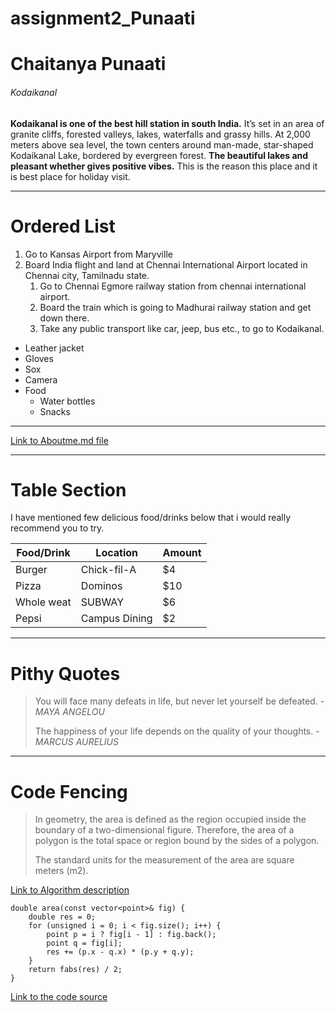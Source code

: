 # assignment2_Punaati
# Chaitanya Punaati #
###### Kodaikanal ######
**Kodaikanal is one of the best hill station in south India.** It’s set in an area of granite cliffs, forested valleys, lakes, waterfalls and grassy hills. At 2,000 meters above sea level, the town centers around man-made, star-shaped Kodaikanal Lake, bordered by evergreen forest. **The beautiful lakes and pleasant whether gives positive vibes.** This is the reason this place and it is best place for holiday visit.

<hr/>

# Ordered List #

1. Go to Kansas Airport from Maryville 
2. Board India flight and land at Chennai International Airport located in Chennai city, Tamilnadu state.
    1. Go to Chennai Egmore railway station from chennai international airport.
    2. Board the train which is going to Madhurai railway station and get down there.
    3. Take any public transport like car, jeep, bus etc., to go to Kodaikanal.

* Leather jacket
* Gloves
* Sox
* Camera
* Food
    * Water bottles
    * Snacks

<hr/>

[Link to Aboutme.md file](https://github.com/ChaitanyaPunaati/assignment2_Punaati/blob/main/AboutMe.md)

<hr/>

# Table Section #

I have mentioned few delicious food/drinks below that i would really recommend you to try.

| Food/Drink | Location | Amount |
| --- | --- | --- |
| Burger | Chick-fil-A | $4 |
| Pizza | Dominos | $10 |
| Whole weat | SUBWAY | $6 |
| Pepsi | Campus Dining | $2 |

<hr/>

# Pithy Quotes #

> You will face many defeats in life, but never let yourself be defeated. -  _MAYA ANGELOU_
> 
> The happiness of your life depends on the quality of your thoughts. -  _MARCUS AURELIUS_
>

<hr/>

# Code Fencing #

> In geometry, the area is defined as the region occupied inside the boundary of a two-dimensional figure. Therefore, the area of a polygon is the total space or region bound by the sides of a polygon.
>
> The standard units for the measurement of the area are square meters (m2).

[Link to Algorithm description](https://www.storyofmathematics.com/area-of-polygon)

```
double area(const vector<point>& fig) {
    double res = 0;
    for (unsigned i = 0; i < fig.size(); i++) {
        point p = i ? fig[i - 1] : fig.back();
        point q = fig[i];
        res += (p.x - q.x) * (p.y + q.y);
    }
    return fabs(res) / 2;
}
```

[Link to the code source](https://cp-algorithms.com/geometry/area-of-simple-polygon.html#toc-tgt-1)